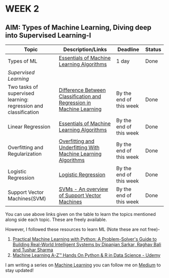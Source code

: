 # **WEEK 2**

## **AIM:** Types of Machine Learning, Diving deep into Supervised Learning-I

|Topic|Description/Links|Deadline|Status|
|---|---|---|---|
|Types of ML|[Essentials of Machine Learning Algorithms](https://www.analyticsvidhya.com/blog/2017/09/common-machine-learning-algorithms/)|1 day|Done|
|*Supervised Learning*||||
|Two tasks of supervised learning: regression and classification|[Difference Between Classification and Regression in Machine Learning](https://machinelearningmastery.com/classification-versus-regression-in-machine-learning/)|By the end of this week|Done|
|Linear Regression|[Essentials of Machine Learning Algorithms](https://www.analyticsvidhya.com/blog/2017/09/common-machine-learning-algorithms/)|By the end of this week|Done|
|Overfitting and Regularization|[Overfitting and Underfitting With Machine Learning Algorithms](https://machinelearningmastery.com/overfitting-and-underfitting-with-machine-learning-algorithms/)|By the end of this week|Done|
|Logistic Regression|[Logistic Regression](https://www.medcalc.org/manual/logistic_regression.php)|By the end of this week|Done|
|Support Vector Machines(SVM)|[SVMs - An overview of Support Vector Machines](https://www.svm-tutorial.com/2017/02/svms-overview-support-vector-machines/)|By the end of this week|Done|


You can use above links given on the table to learn the topics mentioned along side each topic. These are freely available.

However, I followed these resources to learn ML (Note these are not free)-
1. [Practical Machine Learning with Python: A Problem-Solver's Guide to Building Real-World Intelligent Systems by Dipanjan Sarkar, Raghav Bali and Tushar Sharma](https://www.amazon.in/Practical-Machine-Learning-Python-Problem-Solvers/dp/1484232062?tag=googinhydr18418-21&tag=googinkenshoo-21&ascsubtag=fbfc405a-a9f9-4a28-a455-141eb00832bc)
2. [Machine Learning A-Z™ Hands On Python & R in Data Science - Udemy](https://www.udemy.com/machinelearning/)


I am writing a series on [Machine Learning](https://medium.com/series/73d7686fa634) you can follow me on [Medium](https://medium.com/@shreyateeza) to stay updated!
